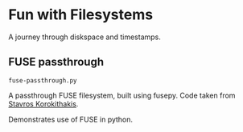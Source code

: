 # Fun with Filesystems

A journey through diskspace and timestamps.

## FUSE passthrough

`fuse-passthrough.py`

A passthrough FUSE filesystem, built using fusepy. Code taken from [Stavros
Korokithakis](https://github.com/skorokithakis/python-fuse-sample).

Demonstrates use of FUSE in python.
